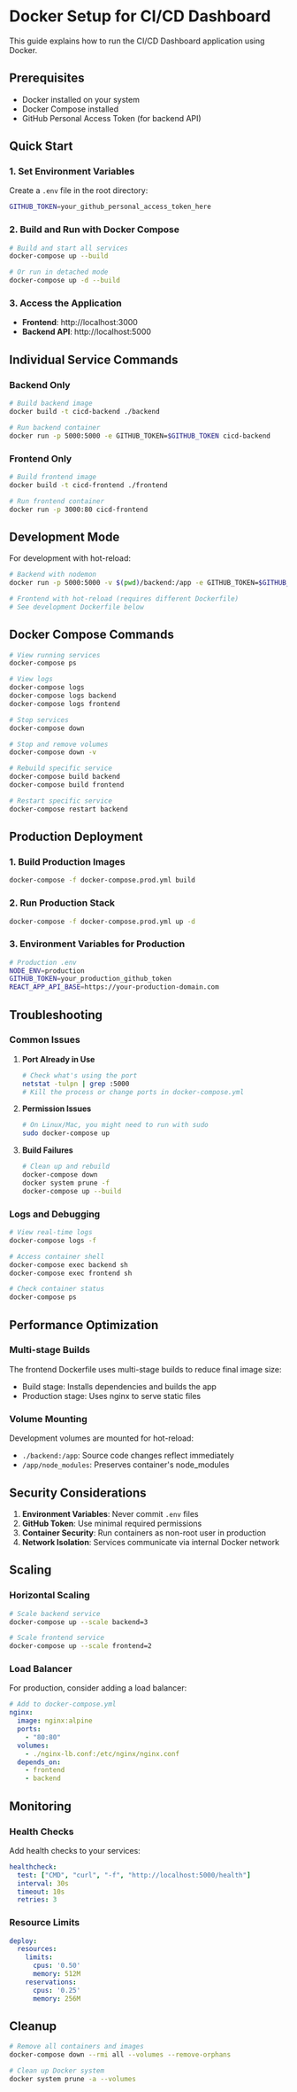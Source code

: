 # Docker Setup for CI/CD Dashboard

This guide explains how to run the CI/CD Dashboard application using Docker.

## Prerequisites

- Docker installed on your system
- Docker Compose installed
- GitHub Personal Access Token (for backend API)

## Quick Start

### 1. Set Environment Variables

Create a `.env` file in the root directory:

```bash
GITHUB_TOKEN=your_github_personal_access_token_here
```

### 2. Build and Run with Docker Compose

```bash
# Build and start all services
docker-compose up --build

# Or run in detached mode
docker-compose up -d --build
```

### 3. Access the Application

- **Frontend**: http://localhost:3000
- **Backend API**: http://localhost:5000

## Individual Service Commands

### Backend Only

```bash
# Build backend image
docker build -t cicd-backend ./backend

# Run backend container
docker run -p 5000:5000 -e GITHUB_TOKEN=$GITHUB_TOKEN cicd-backend
```

### Frontend Only

```bash
# Build frontend image
docker build -t cicd-frontend ./frontend

# Run frontend container
docker run -p 3000:80 cicd-frontend
```

## Development Mode

For development with hot-reload:

```bash
# Backend with nodemon
docker run -p 5000:5000 -v $(pwd)/backend:/app -e GITHUB_TOKEN=$GITHUB_TOKEN cicd-backend npm run dev

# Frontend with hot-reload (requires different Dockerfile)
# See development Dockerfile below
```

## Docker Compose Commands

```bash
# View running services
docker-compose ps

# View logs
docker-compose logs
docker-compose logs backend
docker-compose logs frontend

# Stop services
docker-compose down

# Stop and remove volumes
docker-compose down -v

# Rebuild specific service
docker-compose build backend
docker-compose build frontend

# Restart specific service
docker-compose restart backend
```

## Production Deployment

### 1. Build Production Images

```bash
docker-compose -f docker-compose.prod.yml build
```

### 2. Run Production Stack

```bash
docker-compose -f docker-compose.prod.yml up -d
```

### 3. Environment Variables for Production

```bash
# Production .env
NODE_ENV=production
GITHUB_TOKEN=your_production_github_token
REACT_APP_API_BASE=https://your-production-domain.com
```

## Troubleshooting

### Common Issues

1. **Port Already in Use**
   ```bash
   # Check what's using the port
   netstat -tulpn | grep :5000
   # Kill the process or change ports in docker-compose.yml
   ```

2. **Permission Issues**
   ```bash
   # On Linux/Mac, you might need to run with sudo
   sudo docker-compose up
   ```

3. **Build Failures**
   ```bash
   # Clean up and rebuild
   docker-compose down
   docker system prune -f
   docker-compose up --build
   ```

### Logs and Debugging

```bash
# View real-time logs
docker-compose logs -f

# Access container shell
docker-compose exec backend sh
docker-compose exec frontend sh

# Check container status
docker-compose ps
```

## Performance Optimization

### Multi-stage Builds

The frontend Dockerfile uses multi-stage builds to reduce final image size:
- Build stage: Installs dependencies and builds the app
- Production stage: Uses nginx to serve static files

### Volume Mounting

Development volumes are mounted for hot-reload:
- `./backend:/app`: Source code changes reflect immediately
- `/app/node_modules`: Preserves container's node_modules

## Security Considerations

1. **Environment Variables**: Never commit `.env` files
2. **GitHub Token**: Use minimal required permissions
3. **Container Security**: Run containers as non-root user in production
4. **Network Isolation**: Services communicate via internal Docker network

## Scaling

### Horizontal Scaling

```bash
# Scale backend service
docker-compose up --scale backend=3

# Scale frontend service
docker-compose up --scale frontend=2
```

### Load Balancer

For production, consider adding a load balancer:

```yaml
# Add to docker-compose.yml
nginx:
  image: nginx:alpine
  ports:
    - "80:80"
  volumes:
    - ./nginx-lb.conf:/etc/nginx/nginx.conf
  depends_on:
    - frontend
    - backend
```

## Monitoring

### Health Checks

Add health checks to your services:

```yaml
healthcheck:
  test: ["CMD", "curl", "-f", "http://localhost:5000/health"]
  interval: 30s
  timeout: 10s
  retries: 3
```

### Resource Limits

```yaml
deploy:
  resources:
    limits:
      cpus: '0.50'
      memory: 512M
    reservations:
      cpus: '0.25'
      memory: 256M
```

## Cleanup

```bash
# Remove all containers and images
docker-compose down --rmi all --volumes --remove-orphans

# Clean up Docker system
docker system prune -a --volumes
``` 